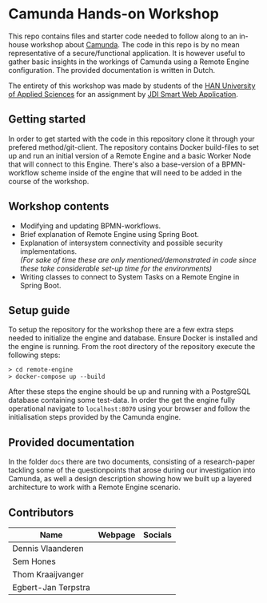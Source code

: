# Camunda Hands-on Workshop

This repo contains files and starter code needed to follow along to an in-house workshop about [Camunda](https://camunda.com/). The code in this repo is by no mean representative of a secure/functional application. It is however useful to gather basic insights in the workings of Camunda using a Remote Engine configuration. The provided documentation is written in Dutch.  
  
The entirety of this workshop was made by students of the [HAN University of Applied Sciences](https://hanuniversity.com/en/) for an assignment by [JDI Smart Web Application](https://www.jdi.nl/en).

## Getting started

In order to get started with the code in this repository clone it through your prefered method/git-client.
The repository contains Docker build-files to set up and run an initial version of a Remote Engine and a basic Worker Node that will connect to this Engine. There's also a base-version of a BPMN-workflow scheme inside of the engine that will need to be added in the course of the workshop.

## Workshop contents

- Modifying and updating BPMN-workflows.
- Brief explanation of Remote Engine using Spring Boot.
- Explanation of intersystem connectivity and possible security implementations.  
  *(For sake of time these are only mentioned/demonstrated in code since these take considerable set-up time for the environments)*
- Writing classes to connect to System Tasks on a Remote Engine in Spring Boot.

## Setup guide

To setup the repository for the workshop there are a few extra steps needed to initialize the engine and database.
Ensure Docker is installed and the engine is running.
From the root directory of the repository execute the following steps:

```shell
> cd remote-engine
> docker-compose up --build
```

After these steps the engine should be up and running with a PostgreSQL database containing some test-data.
In order the get the engine fully operational navigate to `localhost:8070` using your browser and follow the initialisation steps provided by the Camunda engine.

## Provided documentation

In the folder `docs` there are two documents, consisting of a research-paper tackling some of the questionpoints that arose during our investigation into Camunda, as well a design description showing how we built up a layered architecture to work with a Remote Engine scenario.

## Contributors

| Name                | Webpage | Socials |
| ------------------- | ------- | ------- |
| Dennis Vlaanderen   |         |         |
| Sem Hones           |         |         |
| Thom Kraaijvanger   |         |         |
| Egbert-Jan Terpstra |         |         |
